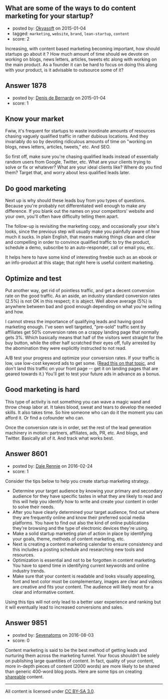 ## What are some of the ways to do content marketing for your startup?

- posted by: [Okyasoft](https://stackexchange.com/users/294248/okyasoft) on 2015-01-04
- tagged: `marketing`, `website`, `brand`, `lean-startup`, `content`
- score: 2

Increasing, with content based marketing becoming important, how should startups go about it ? How much amount of time should we devote on working on blogs, news letters, articles, tweets etc along with working on the main product. As a founder it can be hard to focus on doing this along with your product, is it advisable to outsource some of it? 


## Answer 1878

- posted by: [Denis de Bernardy](https://stackexchange.com/users/182468/denis-de-bernardy) on 2015-01-04
- score: 1

## Know your market

Fwiw, it's frequent for startups to waste inordinate amounts of resources chasing vaguely qualified traffic in rather dubious locations. And they invariably do so by devoting ridiculous amounts of time on "working on blogs, news letters, articles, tweets," etc. And SEO.

So first off, make sure you're chasing qualified leads instead of essentially random users from Google, Twitter, etc. What are your clients trying to solve or fix or whatever? What are your ideal clients like? Where do you find them? Target that, and worry about less qualified leads later.

## Do good marketing

Next up is why should these leads buy from you types of questions. Because you're probably not differentiated well enough to make any difference. If you blank out the names on your competitors' website and your own, you'll often have difficulty telling them apart.

The follow-up is revisiting the marketing copy, and occasionally your site's looks, since the previous step will usually make you painfully aware of how much it sucks. In plain English, that means making things clean and clear and compelling in order to convince qualified traffic to try the product, schedule a demo, subscribe to an auto-responder, call or email you, etc.

It helps here to have some kind of interesting freebie such as an ebook or an info-product at this stage; that right here is useful content marketing.

## Optimize and test

Put another way, get rid of pointless traffic, and get a decent conversion rate on the good traffic. As an aside, an industry standard conversion rates (2.5%) is not OK in this respect; it is abject. Well above average (5%) is anywhere between bad and good enough depending on what you're selling and how.

I cannot stress the importance of qualifying leads and having good marketing enough. I've seen well targeted, "pre-sold" traffic sent by affiliates get 50% conversion rates on a crappy landing page that normally gets 3%. Which basically means that half of the visitors went straight for the buy button, while the other half scratched their eyes off, fully arrested by the abomination they were explicitly instructed to not read.

A/B test your progress and optimize your conversion rates. If your traffic is low, use low-cost keyword ads to get some. ([Read this on that topic](https://startups.stackexchange.com/questions/1794/how-to-do-the-advertising-handout-properly-which-does-not-offend-the-pedestrian/1809#1809), and don't land this traffic on your front page -- get it on landing pages that are geared towards it.) You'll get to test your future ads in advance as a bonus.

## Good marketing is hard

This type of activity is not something you can wave a magic wand and throw cheap labor at. It takes blood, sweat and tears to develop the needed skills. It also takes time. So hire someone who can do it the moment you can afford it. Or find a cofounder who can.

Once the conversion rate is in order, set the rest of the lead generation machinery in motion: partners, affiliates, ads, PR, etc. And blogs, and Twitter. Basically all of it. And track what works best.



## Answer 8601

- posted by: [Dale Rennie](https://stackexchange.com/users/7890382/dale-rennie) on 2016-02-24
- score: 1

Consider the tips below to help you create startup marketing strategy.

 - Determine your target audience by knowing your primary and secondary audience for they have specific tastes in what they are likely to read and this will help you identify how to write and create your content in order to solve their needs.
 - After you have clearly determined your target audience, find out where they are frequently online and know their preferred social media platforms. You have to find out also the kind of online publications they're browsing and the type of electronic devices they're using.
 - Make a solid startup marketing plan of action in place by identifying your goals, theme,  methods of content marketing, etc. 
 - Next is creating a content marketing calendar to ensure consistency and this includes a posting schedule and researching new tools and resources.
 - Optimization is essential and not to be forgotten in content marketing. You have to spend time in identifying current keywords and online industry trends.
 - Make sure that your content is readable and looks visually appealing, font and text color must be complementary, images  are clear and videos are creative and fits your content. The audience will likely most for a clear and informative content.

Using this tips will not only lead to a better user experience and ranking but it will eventually lead to increased conversions and sales.


## Answer 9851

- posted by: [Sevenatoms](https://stackexchange.com/users/8944048/sevenatoms) on 2016-08-03
- score: 0

<p>Content marketing is said to be the best method of getting leads and nurturing them across the marketing funnel. Your focus shouldn’t be solely on publishing large quantities of content. In fact, quality of your content, more in-depth pieces of content (2000 words) are more likely to be shared than generic 400-word blog posts. Here are some tips on creating <a href="http://www.sevenatoms.com/blog/content-marketing-tips-expert-weigh-in-on-creating-shareable-content/" rel="nofollow">shareable</a> content. </p>




---

All content is licensed under [CC BY-SA 3.0](https://creativecommons.org/licenses/by-sa/3.0/).
